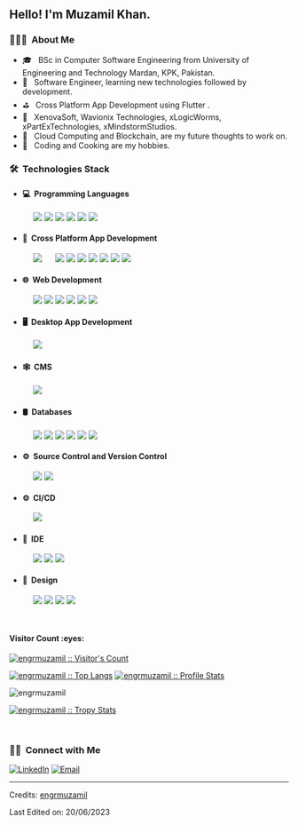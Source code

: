 <h2> Hello! I'm Muzamil Khan.</h2>

<h3> 👨🏻‍💻 &nbsp;About Me </h3>

- 🎓 &nbsp; BSc in Computer Software Engineering from University of Engineering and Technology Mardan, KPK, Pakistan.
- 🤔 &nbsp; Software Engineer, learning new technologies followed by development.
- ⛳ &nbsp; Cross Platform App Development using Flutter .
- 💼 &nbsp; XenovaSoft, Wavionix Technologies, xLogicWorms, xPartExTechnologies, xMindstormStudios.
- 💭 &nbsp; Cloud Computing and Blockchain, are my future thoughts to work on.
- 🍭 &nbsp; Coding and Cooking are my hobbies.

<h3> 🛠 &nbsp;Technologies Stack</h3>

- <h4> 💻 &nbsp;Programming Languages</h4>
&nbsp;&nbsp;&nbsp;&nbsp;&nbsp;&nbsp;&nbsp;&nbsp;&nbsp;&nbsp;&nbsp;<img src="https://img.shields.io/badge/Dart%20-%2300599C.svg?&style=for-the-badge"/> <img src="https://img.shields.io/badge/C-%1200550.svg?&style=for-the-badge"/> <img src="https://img.shields.io/badge/C++-%23239980.svg?&style=for-the-badge"/> <img src="https://img.shields.io/badge/c%23%20-%23239120.svg?&style=for-the-badge"/> <img src="https://img.shields.io/badge/Python-%23239950.svg?&style=for-the-badge"/> <img src="https://img.shields.io/badge/JavaScript-%23236199.svg?&style=for-the-badge"/>
- <h4> 📱 &nbsp;Cross Platform App Development</h4>
&nbsp;&nbsp;&nbsp;&nbsp;&nbsp;&nbsp;&nbsp;&nbsp;&nbsp;&nbsp;&nbsp;<img src="https://img.shields.io/badge/Flutter%20-%231572B6.svg?&style=for-the-badge"/>&nbsp;&nbsp;&nbsp;&nbsp;&nbsp;&nbsp;<img src="https://img.shields.io/badge/Provider%20-%23363E8B.svg?&style=for-the-badge"/> <img src="https://img.shields.io/badge/BloC%20-%23523330.svg?&style=for-the-badge"/> <img src="https://img.shields.io/badge/Stacked%20-%2353853D.svg?&style=for-the-badge"/> <img src="https://img.shields.io/badge/Responsive UI%20-%2340232a.svg?&style=for-the-badge"/> <img src="https://img.shields.io/badge/HTTP%20-%2350235a.svg?&style=for-the-badge"/> <img src="https://img.shields.io/badge/DIO%20-%2320232a.svg?&style=for-the-badge"/> <img src="https://img.shields.io/badge/JSON%20-%2340234a.svg?&style=for-the-badge"/>
- <h4> 🌐 &nbsp;Web Development</h4>
&nbsp;&nbsp;&nbsp;&nbsp;&nbsp;&nbsp;&nbsp;&nbsp;&nbsp;&nbsp;&nbsp;<img src="https://img.shields.io/badge/HTML%20-%231572B6.svg?&style=for-the-badge"/> <img src="https://img.shields.io/badge/CSS%20-%23563D7C.svg?&style=for-the-badge"/> <img src="https://img.shields.io/badge/BootStrap%20-%23323330.svg?&style=for-the-badge"/> <img src="https://img.shields.io/badge/Django%20-%2343853D.svg?&style=for-the-badge"/> <img src="https://img.shields.io/badge/Flask%20-%23236199.svg?&style=for-the-badge"/> <img src="https://img.shields.io/badge/react.js%20-%2320232a.svg?&style=for-the-badge"/>
- <h4> 🖥️ &nbsp;Desktop App Development</h4>
&nbsp;&nbsp;&nbsp;&nbsp;&nbsp;&nbsp;&nbsp;&nbsp;&nbsp;&nbsp;&nbsp;<img src="https://img.shields.io/badge/Winforms%20-%233573B6.svg?&style=for-the-badge"/>
- <h4> 🕸️ &nbsp;CMS</h4>
&nbsp;&nbsp;&nbsp;&nbsp;&nbsp;&nbsp;&nbsp;&nbsp;&nbsp;&nbsp;&nbsp;<img src="https://img.shields.io/badge/WordPress%20-%235573C6.svg?&style=for-the-badge"/>
- <h4> 🛢 &nbsp;Databases</h4>
&nbsp;&nbsp;&nbsp;&nbsp;&nbsp;&nbsp;&nbsp;&nbsp;&nbsp;&nbsp;&nbsp;<img src="https://img.shields.io/badge/MSSQL-%2300f.svg?&style=for-the-badge"/> <img src="https://img.shields.io/badge/MySQL-%2300f.svg?&style=for-the-badge"/> <img src ="https://img.shields.io/badge/SQLite-%234ea94b.svg?&style=for-the-badge"/> <img src ="https://img.shields.io/badge/Postgres-%23316192.svg?&style=for-the-badge"/> <img src ="https://img.shields.io/badge/Hive-%23516194.svg?&style=for-the-badge"/> <img src ="https://img.shields.io/badge/Firebase-%23216152.svg?&style=for-the-badge"/>
- <h4> ⚙️ &nbsp;Source Control and Version Control</h4>
&nbsp;&nbsp;&nbsp;&nbsp;&nbsp;&nbsp;&nbsp;&nbsp;&nbsp;&nbsp;&nbsp;<img src="https://img.shields.io/badge/git%20-%23F05033.svg?&style=for-the-badge"/> <img src="https://img.shields.io/badge/github%20-%23121011.svg?&style=for-the-badge"/>
- <h4> ⚙️ &nbsp;CI/CD</h4>
&nbsp;&nbsp;&nbsp;&nbsp;&nbsp;&nbsp;&nbsp;&nbsp;&nbsp;&nbsp;&nbsp;<img src="https://img.shields.io/badge/CODEMAGIC%20-%23F05FFF.svg?&style=for-the-badge"/>
- <h4> 🔧 &nbsp;IDE</h4>
&nbsp;&nbsp;&nbsp;&nbsp;&nbsp;&nbsp;&nbsp;&nbsp;&nbsp;&nbsp;&nbsp;<img src="https://img.shields.io/badge/Visual Studio Code%20-%23FFFFFF.svg?&style=for-the-badge"/> <img src="https://img.shields.io/badge/Visual Studio%20-%23FFAAFF.svg?&style=for-the-badge"/> <img src="https://img.shields.io/badge/Android Studio%20-%23FDDFBE.svg?&style=for-the-badge"/>
- <h4> 🎨 &nbsp;Design</h4>
&nbsp;&nbsp;&nbsp;&nbsp;&nbsp;&nbsp;&nbsp;&nbsp;&nbsp;&nbsp;&nbsp;<img src="https://img.shields.io/badge/adobe%20photoshop%20-%2331A8FF.svg?&style=for-the-badge"/> <img src="https://img.shields.io/badge/figma%20-%23F24E1E.svg?&style=for-the-badge"/> <img src="https://img.shields.io/badge/adobe%20xd%20-%23FF26BE.svg?&style=for-the-badge"/> <img src="https://img.shields.io/badge/Canva%20-%23FFFFFF.svg?&style=for-the-badge"/>

<br/>

<h4>Visitor Count :eyes:</h4>
<p>
    <a href="https://github.com/engrmuzamil">
        <img src="https://profile-counter.glitch.me/{engrmuzamil}/count.svg" alt="engrmuzamil :: Visitor's Count" />
    </a>
</p>

<p>
    <a href="https://github.com/engrmuzamil"><img src="https://github-readme-stats.vercel.app/api/top-langs/?username=engrmuzamil&theme=tokyonight&layout=compact&hide_border=true&bg_color=282A36&icon_color=686868&title_color=57c7ff&text_color=9aedfe" alt="engrmuzamil :: Top Langs" /></a>
    <a href="https://github.com/engrmuzamil"><img src="https://github-readme-stats.vercel.app/api?username=engrmuzamil&show_icons=true&include_all_commits=true&hide_border=true&bg_color=282A36&icon_color=686868&title_color=57c7ff&text_color=9aedfe&custom_title=My+Github+Stats" alt="engrmuzamil :: Profile Stats" /></a>
 

</p>
<p><img align="center" src="https://github-readme-streak-stats.herokuapp.com/?user=engrmuzamil&" alt="engrmuzamil" /></p>
<p>
    <a href="https://github.com/engrmuzamil">
        <img src="https://github-profile-trophy.vercel.app/?username=engrmuzamil&theme=dracula&rank=S,AAA,AA,B,C,A&margin-w=10" alt="engrmuzamil :: Tropy Stats" />
    </a>
</p>


<br/>

<h3> 🤝🏻 &nbsp;Connect with Me </h3>

<p >
<a href="https://www.linkedin.com/in/muzamil-khan-se/"><img alt="LinkedIn" src="https://img.shields.io/badge/LinkedIn-Muzamil Khan-blue?style=flat-square&logo=linkedin"></a>
<a href="mailto:engineer.muzamilkhan@gmail.com"><img alt="Email" src="https://img.shields.io/badge/Email-engineer.muzamilkhan@gmail.com-blue?style=flat-square&logo=gmail"></a>
</p>

------
Credits: [engrmuzamil](https://github.com/engrmuzamil)

Last Edited on: 20/06/2023
